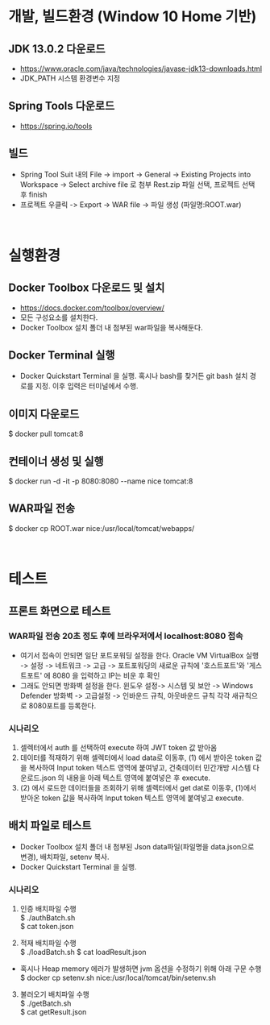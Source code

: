 # 개발, 빌드환경 (Window 10 Home 기반)

## JDK 13.0.2 다운로드
- https://www.oracle.com/java/technologies/javase-jdk13-downloads.html
- JDK_PATH 시스템 환경변수 지정

## Spring Tools 다운로드
- https://spring.io/tools

## 빌드
- Spring Tool Suit 내의 File -> import -> General -> Existing Projects into Workspace -> Select archive file 로 첨부 Rest.zip 파일 선택, 프로젝트 선택 후 finish
- 프로젝트 우클릭 -> Export  -> WAR file -> 파일 생성 (파일명:ROOT.war)

</br>

# 실행환경

## Docker Toolbox 다운로드 및 설치 
- https://docs.docker.com/toolbox/overview/
- 모든 구성요소를 설치한다.
- Docker Toolbox 설치 폴더 내 첨부된 war파일을 복사해둔다.

## Docker Terminal 실행
- Docker Quickstart Terminal 을 실행. 혹시나 bash를 찾거든 git bash 설치 경로를 지정.
이후 입력은 터미널에서 수행.

## 이미지 다운로드
$ docker pull tomcat:8

## 컨테이너 생성 및 실행 
$ docker run -d -it -p 8080:8080 --name nice tomcat:8

## WAR파일 전송
$ docker cp ROOT.war nice:/usr/local/tomcat/webapps/

</br>

# 테스트

## 프론트 화면으로 테스트

### WAR파일 전송 20초 정도 후에 브라우저에서 localhost:8080 접속
- 여기서 접속이 안되면 일단 포트포워딩 설정을 한다. 
Oracle VM VirtualBox 실행 -> 설정 -> 네트워크 -> 고급 -> 포트포워딩의 새로운 규칙에 '호스트포트'와 '게스트포트' 에 8080 을 입력하고 IP는 비운 후 확인
- 그래도 안되면 방화벽 설정을 한다.
윈도우 설정-> 시스템 및 보안 -> Windows Defender 방화벽 -> 고급설정 -> 인바운드 규칙, 아웃바운드 규칙 각각 새규칙으로 8080포트를 등록한다.

### 시나리오
1. 셀렉터에서 auth 를 선택하여 execute 하여 JWT token 값 받아옴
2. 데이터를 적재하기 위해 셀렉터에서 load data로 이동후, (1) 에서 받아온 token 값을 복사하여 Input token 텍스트 영역에 붙여넣고, 건축데이터 민간개방 시스템 다운로드.json 의 내용을 아래 텍스트 영역에 붙여넣은 후 execute.
3. (2) 에서 로드한 데이터들을 조회하기 위해 셀렉터에서 get dat로 이동후, (1)에서 받아온 token 값을 복사하여 Input token 텍스트 영역에 붙여넣고 execute.


## 배치 파일로 테스트
- Docker Toolbox 설치 폴더 내 첨부된 Json data파일(파일명을 data.json으로 변경), 배치파일, setenv 복사.
- Docker Quickstart Terminal 을 실행.

### 시나리오
1. 인증 배치파일 수행 </br>
$ ./authBatch.sh </br>
$ cat token.json

2. 적재 배치파일 수행 </br>
$ ./loadBatch.sh
$ cat loadResult.json
- 혹시나 Heap memory 에러가 발생하면 jvm 옵션을 수정하기 위해 아래 구문 수행</br>
$ docker cp setenv.sh nice:/usr/local/tomcat/bin/setenv.sh

3. 불러오기 배치파일 수행 </br>
$ ./getBatch.sh </br>
$ cat getResult.json
